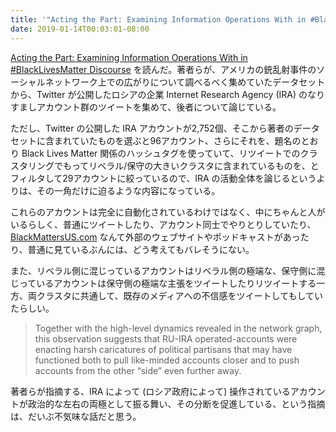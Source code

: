 ```yaml
---
title: '"Acting the Part: Examining Information Operations With in #BlackLivesMatter Discourse" を読んだ'
date: 2019-01-14T00:03:01-08:00
---
```


[Acting the Part: Examining Information Operations With in #BlackLivesMatter Discourse][Ahmer_at_al_2018] を読んだ。著者らが、アメリカの銃乱射事件のソーシャルネットワーク上での広がりについて調べるべく集めていたデータセットから、Twitter が公開したロシアの企業 Internet Research Agency (IRA) のなりすましアカウント群のツイートを集めて、後者について論じている。

ただし、Twitter の公開した IRA アカウントが2,752個、そこから著者のデータセットに含まれていたものを選ぶと96アカウント、さらにそれを、題名のとおり Black Lives Matter 関係のハッシュタグを使っていて、リツイートでのクラスタリングでもってリベラル/保守の大きいクラスタに含まれているものを、とフィルタして29アカウントに絞っているので、IRA の活動全体を論じるというよりは、その一角だけに迫るような内容になっている。

これらのアカウントは完全に自動化されているわけではなく、中にちゃんと人がいるらしく、普通にツイートしたり、アカウント同士でやりとりしていたり、[BlackMattersUS.com](https://blackmattersus.com) なんて外部のウェブサイトやポッドキャストがあったり、普通に見ているぶんには、どう考えてもバレそうにない。

また、リベラル側に混じっているアカウントはリベラル側の極端な、保守側に混じっているアカウントは保守側の極端な主張をツイートしたりリツイートする一方、両クラスタに共通して、既存のメディアへの不信感をツイートしてもしていたらしい。

> Together with the high-level dynamics revealed in the network graph, this observation suggests that RU-IRA operated-accounts were enacting harsh caricatures of political partisans that may have functioned both to pull like-minded accounts closer and to push accounts from the other “side” even further away.

著者らが指摘する、IRA によって (ロシア政府によって) 操作されているアカウントが政治的な左右の両極として振る舞い、その分断を促進している、という指摘は、だいぶ不気味な話だと思う。

[Ahmer_at_al_2018]: http://faculty.washington.edu/kstarbi/BLM-IRA-Camera-Ready.pdf
